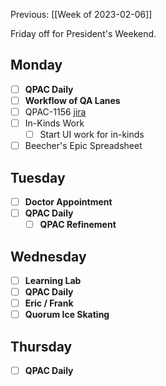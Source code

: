 Previous: [[Week of 2023-02-06]]

Friday off for President's Weekend.

## Monday
- [ ] **QPAC Daily**
- [ ] **Workflow of QA Lanes**
- [ ] QPAC-1156 [jira](https://quorumanalytics.atlassian.net/browse/QPAC-1156)
- [ ] In-Kinds Work
	- [ ] Start UI work for in-kinds
- [ ] Beecher's Epic Spreadsheet

## Tuesday
- [ ] **Doctor Appointment**
- [ ] **QPAC Daily**
	- [ ] **QPAC Refinement**

## Wednesday
- [ ] **Learning Lab**
- [ ] **QPAC Daily**
- [ ] **Eric / Frank**
- [ ] **Quorum Ice Skating**

## Thursday
- [ ] **QPAC Daily**